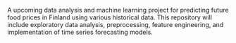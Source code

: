 A upcoming data analysis and machine learning project for predicting future food prices in Finland using various historical data. 
This repository will include exploratory data analysis, preprocessing, feature engineering, and implementation of time series forecasting models.